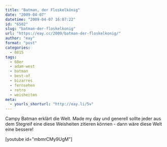 ```yaml
---
title: "Batman, der Floskelkönig"
date: "2009-04-07"
datetime: "2009-04-07 16:07:22"
id: "6502"
slug: "batman-der-floskelkonig"
url: "https://eay.cc/2009/batman-der-floskelkonig/"
author: "eay"
format: "post"
categories:
  - 0815
tags:
  - 60er
  - adam-west
  - batman
  - best-of
  - bizarres
  - fernsehen
  - retro
  - weisheiten
meta:
  - yourls_shorturl: "http://eay.li/5v"
---
```


Campy Batman erklärt die Welt. Made my day und generell sollte jeder aus dem Stegreif eine diese Weisheiten zitieren können - dann wäre diese Welt eine bessere!

\[youtube id="mbmrCMy9UgM"\]
